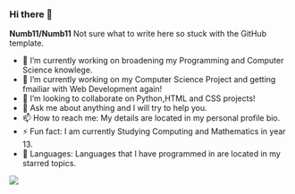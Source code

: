 ### Hi there 👋

**Numb11/Numb11**
Not sure what to write here so stuck with the GitHub template.
- 🔭 I’m currently working on broadening my Programming and Computer Science knowlege.
- 🌱 I’m currently working on my Computer Science Project and getting fmailiar with Web Development again!
- 👯 I’m looking to collaborate on Python,HTML and CSS projects!
- 💬 Ask me about anything and I will try to help you.
- 📫 How to reach me: My details are located in my personal profile bio.
- ⚡ Fun fact: I am currently Studying Computing and Mathematics in year 13.
- 🛫 Languages: Languages that I have programmed in are located in my starred topics.




<img src = https://www.codewars.com/users/Numb11/badges/large>
